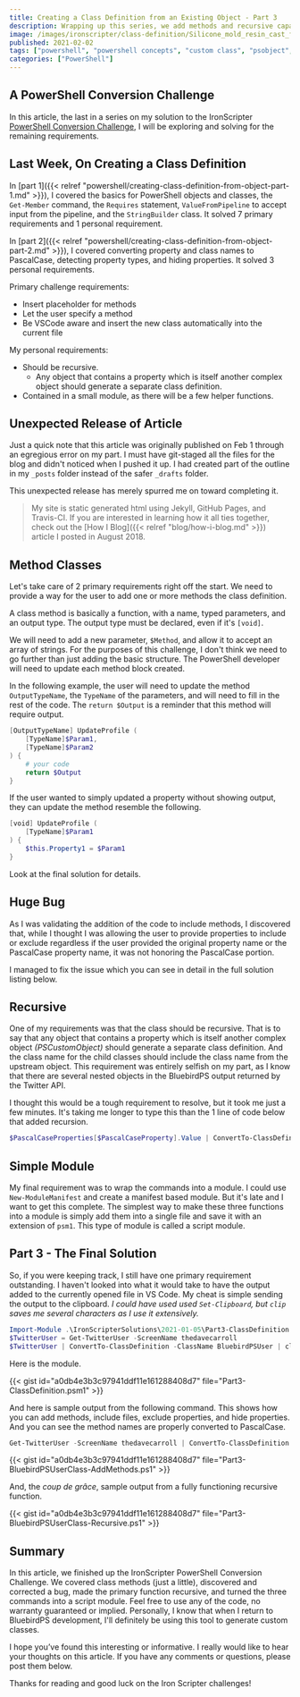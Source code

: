 ```yaml
---
title: Creating a Class Definition from an Existing Object - Part 3
description: Wrapping up this series, we add methods and recursive capability to the ConvertTo-ClassDefinition function for this Iron Scripter challenge walk-through.
image: /images/ironscripter/class-definition/Silicone_mold_resin_cast_figure.jpg
published: 2021-02-02
tags: ["powershell", "powershell concepts", "custom class", "psobject", "pscustomobject", "learn powershell", "iron scripter", "iron scripter challenge", "iron scripter walk-through"]
categories: ["PowerShell"]
---
```


## A PowerShell Conversion Challenge

In this article, the last in a series on my solution to the IronScripter [PowerShell Conversion Challenge](https://ironscripter.us/a-powershell-conversion-challenge/),
I will be exploring and solving for the remaining requirements.

## Last Week, On Creating a Class Definition

In [part 1]({{< relref "powershell/creating-class-definition-from-object-part-1.md" >}}), I covered the basics for PowerShell objects and classes,
the `Get-Member` command, the `Requires` statement, `ValueFromPipeline` to accept input from the pipeline, and the `StringBuilder` class.
It solved 7 primary requirements and 1 personal requirement.

In [part 2]({{< relref "powershell/creating-class-definition-from-object-part-2.md" >}}), I covered converting property and class names to PascalCase, detecting property types, and hiding properties.
It solved 3 personal requirements.

Primary challenge requirements:

- Insert placeholder for methods
- Let the user specify a method
- Be VSCode aware and insert the new class automatically into the current file

My personal requirements:

- Should be recursive.
  - Any object that contains a property which is itself another complex object should generate a separate class definition.
- Contained in a small module, as there will be a few helper functions.

## Unexpected Release of Article

Just a quick note that this article was originally published on Feb 1 through an egregious error on my part.
I must have git-staged all the files for the blog and didn't noticed when I pushed it up.
I had created part of the outline in my `_posts` folder instead of the safer `_drafts` folder.

This unexpected release has merely spurred me on toward completing it.

> My site is static generated html using Jekyll, GitHub Pages, and Travis-CI.
> If you are interested in learning how it all ties together, check out the [How I Blog]({{< relref "blog/how-i-blog.md" >}}) article I posted in August 2018.

## Method Classes

Let's take care of 2 primary requirements right off the start.
We need to provide a way for the user to add one or more methods the class definition.

A class method is basically a function, with a name, typed parameters, and an output type.
The output type must be declared, even if it's `[void]`.

We will need to add a new parameter, `$Method`, and allow it to accept an array of strings.
For the purposes of this challenge, I don't think we need to go further than just adding the basic structure.
The PowerShell developer will need to update each method block created.

In the following example, the user will need to update the method `OutputTypeName`, the `TypeName` of the parameters, and will need to fill in the rest of the code.
The `return $Output` is a reminder that this method will require output.

```powershell
[OutputTypeName] UpdateProfile (
    [TypeName]$Param1,
    [TypeName]$Param2
) {
    # your code
    return $Output
}
```

If the user wanted to simply updated a property without showing output, they can update the method resemble the following.

```powershell
[void] UpdateProfile (
    [TypeName]$Param1
) {
    $this.Property1 = $Param1
}
```

Look at the final solution for details.

## Huge Bug

As I was validating the addition of the code to include methods, I discovered that,
while I thought I was allowing the user to provide properties to include or exclude regardless if the user provided the original property name or the PascalCase property name,
it was not honoring the PascalCase portion.

I managed to fix the issue which you can see in detail in the full solution listing below.

## Recursive

One of my requirements was that the class should be recursive.
That is to say that any object that contains a property which is itself another complex object *(PSCustomObject)* should generate a separate class definition.
And the class name for the child classes should include the class name from the upstream object.
This requirement was entirely selfish on my part, as I know that there are several nested objects in the BluebirdPS output returned by the Twitter API.

I thought this would be a tough requirement to resolve, but it took me just a few minutes.
It's taking me longer to type this than the 1 line of code below that added recursion.

```powershell
$PascalCaseProperties[$PascalCaseProperty].Value | ConvertTo-ClassDefinition -ClassName "$BaseClassName$PascalCaseProperty"
```

## Simple Module

My final requirement was to wrap the commands into a module.
I could use `New-ModuleManifest` and create a manifest based module.
But it's late and I want to get this complete.
The simplest way to make these three functions into a module is simply add them into a single file and save it with an extension of `psm1`.
This type of module is called a script module.

## Part 3 - The Final Solution

So, if you were keeping track, I still have one primary requirement outstanding.
I haven't looked into what it would take to have the output added to the currently opened file in VS Code.
My cheat is simple sending the output to the clipboard.
*I could have used used `Set-Clipboard`, but `clip` saves me several characters as I use it extensively.*

```powershell
Import-Module .\IronScripterSolutions\2021-01-05\Part3-ClassDefinition.psm1
$TwitterUser = Get-TwitterUser -ScreenName thedavecarroll
$TwitterUser | ConvertTo-ClassDefinition -ClassName BluebirdPSUser | clip
```

Here is the module.

{{< gist id="a0db4e3b3c97941ddf11e161288408d7" file="Part3-ClassDefinition.psm1" >}}

And here is sample output from the following command.
This shows how you can add methods, include files, exclude properties, and hide properties.
And you can see the method names are properly converted to PascalCase.

```powershell
Get-TwitterUser -ScreenName thedavecarroll | ConvertTo-ClassDefinition -ClassName BluebirdPSUser -Method UpDate-proFile,Set_Location -IncludeProperty Id,ScreenName,DefaultProfile,Location,Lang,Id_str -ExcludeProperty Lang -HiddenProperty id_str
```

{{< gist id="a0db4e3b3c97941ddf11e161288408d7" file="Part3-BluebirdPSUserClass-AddMethods.ps1" >}}

And, the *coup de grâce*, sample output from a fully functioning recursive function.

{{< gist id="a0db4e3b3c97941ddf11e161288408d7" file="Part3-BluebirdPSUserClass-Recursive.ps1" >}}

## Summary

In this article, we finished up the IronScripter PowerShell Conversion Challenge.
We covered class methods (just a little), discovered and corrected a bug, made the primary function recursive, and turned the three commands into a script module.
Feel free to use any of the code, no warranty guaranteed or implied.
Personally, I know that when I return to BluebirdPS development, I'll definitely be using this tool to generate custom classes.

I hope you’ve found this interesting or informative.
I really would like to hear your thoughts on this article.
If you have any comments or questions, please post them below.

Thanks for reading and good luck on the Iron Scripter challenges!
